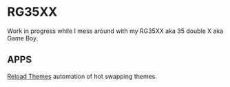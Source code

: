 # RG35XX

Work in progress while I mess around with my RG35XX aka 35 double X aka Game Boy.

## APPS

[Reload Themes](/Roms/APPS/Reload%20Themes.md) automation of hot swapping themes.
